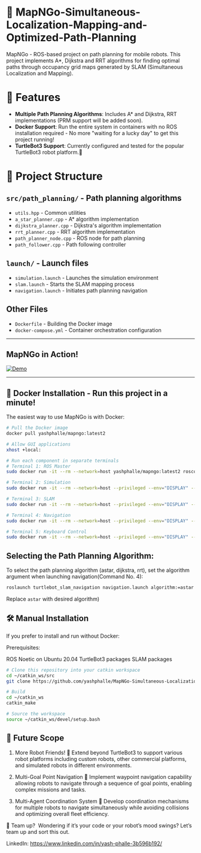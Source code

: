 # 🤖 MapNGo-Simultaneous-Localization-Mapping-and-Optimized-Path-Planning

MapNGo - ROS-based project on path planning for mobile robots. This project implements A*, Dijkstra and RRT  algorithms for finding optimal paths through occupancy grid maps generated by SLAM (Simultaneous Localization and Mapping).


# 🧠 Features

- **Multiple Path Planning Algorithms**: Includes A* and Dijkstra, RRT implementations (PRM support will be added soon).
- **Docker Support**: Run the entire system in containers with no ROS installation required - No more "waiting for a lucky day" to get this project running!
- **TurtleBot3 Support**: Currently configured and tested for the popular TurtleBot3 robot platform.🐢


# 📂 Project Structure

## `src/path_planning/` - Path planning algorithms
- `utils.hpp` - Common utilities 
- `a_star_planner.cpp` - A* algorithm implementation
- `dijkstra_planner.cpp` - Dijkstra's algorithm implementation
- `rrt_planner.cpp` - RRT algorithm implementation
- `path_planner_node.cpp` - ROS node for path planning
- `path_follower.cpp` - Path following controller

## `launch/` - Launch files
- `simulation.launch` - Launches the simulation environment
- `slam.launch` - Starts the SLAM mapping process
- `navigation.launch` - Initiates path planning navigation

## Other Files
- `Dockerfile` - Building the Docker image
- `docker-compose.yml` - Container orchestration configuration


---

## MapNGo in Action!

[![Demo](https://img.youtube.com/vi/G7LvvjSoTiQ/0.jpg)](https://www.youtube.com/watch?v=G7LvvjSoTiQ)

---
## 🐳 Docker Installation - Run this project in a minute!

The easiest way to use MapNGo is with Docker:

```bash
# Pull the Docker image
docker pull yashphalle/mapngo:latest2

# Allow GUI applications
xhost +local:

# Run each component in separate terminals
# Terminal 1: ROS Master
sudo docker run -it --rm --network=host yashphalle/mapngo:latest2 roscore

# Terminal 2: Simulation
sudo docker run -it --rm --network=host --privileged --env="DISPLAY" --env="QT_X11_NO_MITSHM=1" --volume="/tmp/.X11-unix:/tmp/.X11-unix:rw" yashphalle/mapngo:latest2 roslaunch turtlebot_slam_navigation simulation.launch

# Terminal 3: SLAM
sudo docker run -it --rm --network=host --privileged --env="DISPLAY" --env="QT_X11_NO_MITSHM=1" --volume="/tmp/.X11-unix:/tmp/.X11-unix:rw" yashphalle/mapngo:latest2 roslaunch turtlebot_slam_navigation slam.launch

# Terminal 4: Navigation
sudo docker run -it --rm --network=host --privileged --env="DISPLAY" --env="QT_X11_NO_MITSHM=1" --volume="/tmp/.X11-unix:/tmp/.X11-unix:rw" yashphalle/mapngo:latest2 roslaunch turtlebot_slam_navigation navigation.launch algorithm:=astar

# Terminal 5: Keyboard Control
sudo docker run -it --rm --network=host --privileged --env="DISPLAY" --env="QT_X11_NO_MITSHM=1" --volume="/tmp/.X11-unix:/tmp/.X11-unix:rw" --name mapngo-teleop yashphalle/mapngo:latest2 rosrun teleop_twist_keyboard teleop_twist_keyboard.py

```

## Selecting the Path Planning Algorithm:
To select the path planning algorithm (astar, dijkstra, rrt), set the algorithm argument when launching navigation(Command No. 4):
```bash
roslaunch turtlebot_slam_navigation navigation.launch algorithm:=astar
```
Replace ```astar``` with  desired algorithm)

## 🛠️ Manual Installation
If you prefer to install and run without Docker:

Prerequisites:

ROS Noetic on Ubuntu 20.04
TurtleBot3 packages
SLAM packages

```bash
# Clone this repository into your catkin workspace
cd ~/catkin_ws/src
git clone https://github.com/yashphalle/MapNGo-Simultaneous-Localization-Mapping-and-Optimized-Path-Planning.git

# Build
cd ~/catkin_ws
catkin_make

# Source the workspace
source ~/catkin_ws/devel/setup.bash
```

## 🔮 Future Scope

1. More Robot Friends! 🤖
Extend beyond TurtleBot3 to support various robot platforms including custom robots, other commercial platforms, and simulated robots in different environments.

2. Multi-Goal Point Navigation 🎯
Implement waypoint navigation capability allowing robots to navigate through a sequence of goal points, enabling complex missions and tasks.

3. Multi-Agent Coordination System 👥
Develop coordination mechanisms for multiple robots to navigate simultaneously while avoiding collisions and optimizing overall fleet efficiency.

🤝 Team up? 
Wondering if it’s your code or your robot’s mood swings? Let’s team up and sort this out.

LinkedIn: https://www.linkedin.com/in/yash-phalle-3b596b192/
